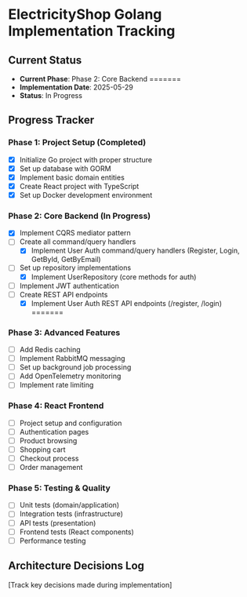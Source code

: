 # ElectricityShop Golang Implementation Tracking

## Current Status
- **Current Phase**: Phase 2: Core Backend
=======
- **Implementation Date**: 2025-05-29
- **Status**: In Progress

## Progress Tracker

### Phase 1: Project Setup (Completed)
- [x] Initialize Go project with proper structure
- [x] Set up database with GORM
- [x] Implement basic domain entities
- [x] Create React project with TypeScript
- [x] Set up Docker development environment
### Phase 2: Core Backend (In Progress)
- [x] Implement CQRS mediator pattern
- [ ] Create all command/query handlers
  - [x] Implement User Auth command/query handlers (Register, Login, GetById, GetByEmail)
- [ ] Set up repository implementations
  - [x] Implement UserRepository (core methods for auth)
- [ ] Implement JWT authentication
- [ ] Create REST API endpoints
  - [x] Implement User Auth REST API endpoints (/register, /login)
=======

### Phase 3: Advanced Features
- [ ] Add Redis caching
- [ ] Implement RabbitMQ messaging
- [ ] Set up background job processing
- [ ] Add OpenTelemetry monitoring
- [ ] Implement rate limiting

### Phase 4: React Frontend
- [ ] Project setup and configuration
- [ ] Authentication pages
- [ ] Product browsing
- [ ] Shopping cart
- [ ] Checkout process
- [ ] Order management

### Phase 5: Testing & Quality
- [ ] Unit tests (domain/application)
- [ ] Integration tests (infrastructure)
- [ ] API tests (presentation)
- [ ] Frontend tests (React components)
- [ ] Performance testing

## Architecture Decisions Log
[Track key decisions made during implementation]
